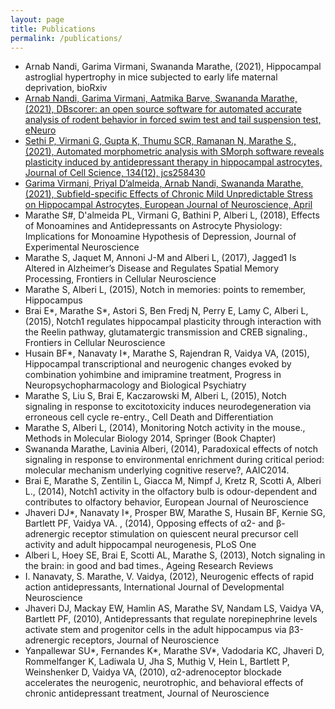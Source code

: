 ```yaml
---
layout: page
title: Publications
permalink: /publications/
---
```


- Arnab Nandi, Garima Virmani, Swananda Marathe, (2021), Hippocampal astroglial hypertrophy in mice subjected to early life maternal deprivation, bioRxiv
- [Arnab Nandi, Garima Virmani, Aatmika Barve, Swananda Marathe, (2021), DBscorer: an open source software for automated accurate analysis of rodent behavior in forced swim test and tail suspension test, eNeuro](https://doi.org/10.1523/ENEURO.0305-21.2021)
- [Sethi P, Virmani G, Gupta K, Thumu SCR, Ramanan N, Marathe S., (2021), Automated morphometric analysis with SMorph software reveals plasticity induced by antidepressant therapy in hippocampal astrocytes, Journal of Cell Science, 134(12), jcs258430](https://doi.org/10.1242/jcs.258430)
- [Garima Virmani, Priyal D’almeida, Arnab Nandi, Swananda Marathe, (2021), Subfield-specific Effects of Chronic Mild Unpredictable Stress on Hippocampal Astrocytes, European Journal of Neuroscience, April](https://doi.org/10.1111/ejn.15234)
- Marathe S#, D'almeida PL, Virmani G, Bathini P, Alberi L, (2018), Effects of Monoamines and Antidepressants on Astrocyte Physiology: Implications for Monoamine Hypothesis of Depression, Journal of Experimental Neuroscience
- Marathe S, Jaquet M, Annoni J-M and Alberi L, (2017), Jagged1 Is Altered in Alzheimer’s Disease and Regulates Spatial Memory Processing, Frontiers in Cellular Neuroscience
- Marathe S, Alberi L, (2015), Notch in memories: points to remember, Hippocampus
- Brai E*, Marathe S*, Astori S, Ben Fredj N, Perry E, Lamy C, Alberi L, (2015), Notch1 regulates hippocampal plasticity through interaction with the Reelin pathway, glutamatergic transmission and CREB signaling., Frontiers in Cellular Neuroscience
- Husain BF*, Nanavaty I*, Marathe S, Rajendran R, Vaidya VA, (2015), Hippocampal transcriptional and neurogenic changes evoked by combination yohimbine and imipramine treatment, Progress in Neuropsychopharmacology and Biological Psychiatry
- Marathe S, Liu S, Brai E, Kaczarowski M, Alberi L, (2015), Notch signaling in response to excitotoxicity induces neurodegeneration via erroneous cell cycle re-entry., Cell Death and Differentiation
- Marathe S, Alberi L, (2014), Monitoring Notch activity in the mouse., Methods in Molecular Biology 2014, Springer (Book Chapter)
- Swananda Marathe, Lavinia Alberi, (2014), Paradoxical effects of notch signaling in response to environmental enrichment during critical period: molecular mechanism underlying cognitive reserve?, AAIC2014.
- Brai E, Marathe S, Zentilin L, Giacca M, Nimpf J, Kretz R, Scotti A, Alberi L., (2014), Notch1 activity in the olfactory bulb is odour-dependent and contributes to olfactory behavior, European Journal of Neuroscience
- Jhaveri DJ*, Nanavaty I*, Prosper BW, Marathe S, Husain BF, Kernie SG, Bartlett PF, Vaidya VA. , (2014), Opposing effects of α2- and β-adrenergic receptor stimulation on quiescent neural precursor cell activity and adult hippocampal neurogenesis, PLoS One
- Alberi L, Hoey SE, Brai E, Scotti AL, Marathe S, (2013), Notch signaling in the brain: in good and bad times., Ageing Research Reviews
- I. Nanavaty, S. Marathe, V. Vaidya, (2012), Neurogenic effects of rapid action antidepressants, International Journal of Developmental Neuroscience
- Jhaveri DJ, Mackay EW, Hamlin AS, Marathe SV, Nandam LS, Vaidya VA, Bartlett PF, (2010), Antidepressants that regulate norepinephrine levels activate stem and progenitor cells in the adult hippocampus via β3-adrenergic receptors, Journal of Neuroscience
- Yanpallewar SU*, Fernandes K*, Marathe SV*, Vadodaria KC, Jhaveri D, Rommelfanger K, Ladiwala U, Jha S, Muthig V, Hein L, Bartlett P, Weinshenker D, Vaidya VA, (2010), α2-adrenoceptor blockade accelerates the neurogenic, neurotrophic, and behavioral effects of chronic antidepressant treatment, Journal of Neuroscience
